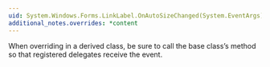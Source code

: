 ```yaml
---
uid: System.Windows.Forms.LinkLabel.OnAutoSizeChanged(System.EventArgs)
additional_notes.overrides: *content
---
```


<p>When overriding <xref href="System.Windows.Forms.LinkLabel.OnAutoSizeChanged(System.EventArgs)"></xref> in a derived class, be sure to call the base class’s <xref href="System.Windows.Forms.LinkLabel.OnAutoSizeChanged(System.EventArgs)"></xref> method so that registered delegates receive the event.</p>


